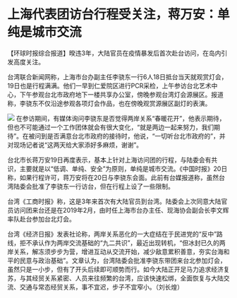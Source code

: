 # 上海代表团访台行程受关注，蒋万安：单纯是城市交流

【环球时报综合报道】暌违3年，大陆官员在疫情暴发后首次赴台访问，在岛内引发高度关注。

台湾联合新闻网称，上海市台办副主任李骁东一行6人18日抵台当天就观赏灯会，19日也是行程满满。他们一早到仁爱院区进行PCR采检，上午参访台北艺术中心，下午参观台北市政府地下一楼共享办公室，傍晚参观台湾灯会源展区。报道称，李骁东不仅沿途参观各项灯会作品，也在傍晚观赏源展区副灯的表演。

![](https://inews.gtimg.com/newsapp_bt/0/15676021875/1000)
在参访期间，有媒体询问李骁东是否觉得两岸关系“春暖花开”，他表示期待，但也不可能通过一个工作团体就会有很大变化，“就是两边一起来努力，我们期待”。在被问到是否满意台北市政府的接待时，他说，“一切听台北市政府的”，并对现场记者说“这两天给大家添好多麻烦，谢谢”。

台北市长蒋万安19日再度表示，基本上针对上海访问团的行程，与陆委会有共识，主要就是以“低调、单纯、安全”为原则，单纯是城市交流。《中国时报》20日称，如果行程许可，蒋万安将在20日与李骁东会面。此前有台媒报道称，虽然台湾陆委会批准了李骁东一行访台，但在行程上设了一些限制。

台湾《工商时报》称，这是3年来首次有大陆官员到台湾。陆委会上次同意大陆官员访问团来台还是在2019年2月，由时任上海市台办主任、现海协会副会长李文辉率队赴台参加台北灯会。

台湾《经济日报》发表社论称，两岸关系恶化的一大症结在于民进党的“反中”路线，拒不承认作为两岸交流基础的“九二共识”，最近出现转机，“但冰封已久的两岸关系，解冻须步步为营，增进互动从交流开始，减少敌意累积善意，夯实台海和平的民意与政治基础”。文章认为，台湾陆委会批准李骁东带团来台北参加灯会，虽然只是一小步，但有了开头后续即可顺势而行。如今大陆正开足马力追求经济复苏，与其经贸关系紧密、人员来往频繁的台湾，应该快速松绑，全面恢复与大陆交流、交通与常态经贸关系，事不宜迟，步子不宜窄小。（刘长煌）

